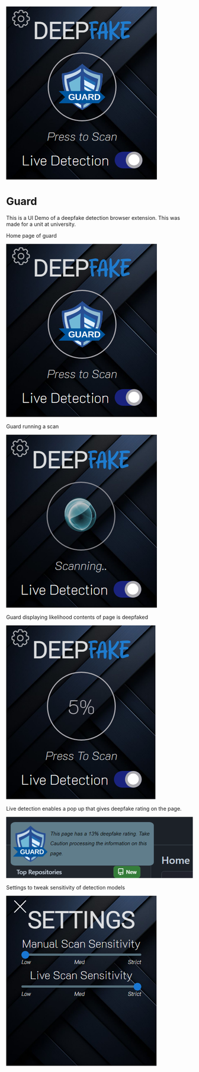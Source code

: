 ![Guard HomePage](image.png)
# Guard

This is a UI Demo of a deepfake detection browser extension. This was made for a unit at university.

Home page of guard

![Guard HomePage](image.png)

Guard running a scan

![alt text](image-2.png)

Guard displaying likelihood contents of page is deepfaked

![alt text](image-3.png)

Live detection enables a pop up that gives deepfake rating on the page.

![alt text](image-4.png)

Settings to tweak sensitivity of detection models

![alt text](image-1.png)